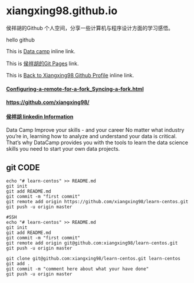 # xiangxing98.github.io

侯祥胡的Github 个人空间，分享一些计算机与程序设计方面的学习感悟。

hello github

This is [Data camp](http://www.datacamp.com "Data camp") inline link.

This is [侯祥胡的Git Pages](https://xiangxing98.github.io "侯祥胡的Git Pages") link.


This is [Back to Xiangxing98 Github Profile](https://github.com/xiangxing98 "xiangxing98") inline link.

<h4><a href="Configuring-a-remote-for-a-fork_Syncing-a-fork.html">Configuring-a-remote-for-a-fork_Syncing-a-fork.html</a></h4>

<h4><a href="https://github.com/xiangxing98/">https://github.com/xiangxing98/</a></h4>

<h4><a href="https://www.linkedin.com/in/祥胡-侯-9703b4123">侯祥胡 linkedin Information</a></h4>

Data Camp
Improve your skills - and your career
No matter what industry you’re in, learning how to analyze and understand your data is critical. That’s why DataCamp provides you with the tools to learn the data science skills you need to start your own data projects.

## git CODE
``` GIT 
echo "# learn-centos" >> README.md
git init
git add README.md
git commit -m "first commit"
git remote add origin https://github.com/xiangxing98/learn-centos.git
git push -u origin master

#SSH
echo "# learn-centos" >> README.md
git init
git add README.md
git commit -m "first commit"
git remote add origin git@github.com:xiangxing98/learn-centos.git
git push -u origin master

git clone git@github.com:xiangxing98/learn-centos.git learn-centos
git add .
git commit -m "comment here about what your have done"
git push -u origin master
```